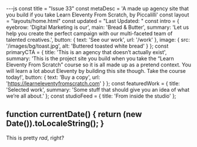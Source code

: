 ---js
const title = "Issue 33"
const metaDesc = 'A made up agency site that you build if you take Learn Eleventy From Scratch, by Piccalilli'
const layout = "layouts/home.html"
const updated = "Last Updated: "
const intro = {
  eyebrow: 'Digital Marketing is our',
  main: 'Bread & Butter',
  summary: 'Let us help you create the perfect campaign with our multi-faceted team of talented creatives.',
  button: {
    text: 'See our work',
    url: '/work'
  },
  image: {
    src: '/images/bg/toast.jpg',
    alt: 'Buttered toasted white bread'
  }
};
const primaryCTA = {
  title: 'This is an agency that doesn’t actually exist',
  summary: 'This is the project site you build when you take the “Learn Eleventy From Scratch” course so it is all made up as a pretend context. You will learn a lot about Eleventy by building this site though. Take the course today!',
  button: {
    text: 'Buy a copy',
    url: 'https://learneleventyfromscratch.com'
  }
};
const featuredWork = {
  title: 'Selected work',
  summary: 'Some stuff that should give you an idea of what we’re all about.'
};
const studioFeed = {
  title: 'From inside the studio'
};

function currentDate() {
	return (new Date()).toLocaleString();
}
---

This is pretty _rad_, right?
